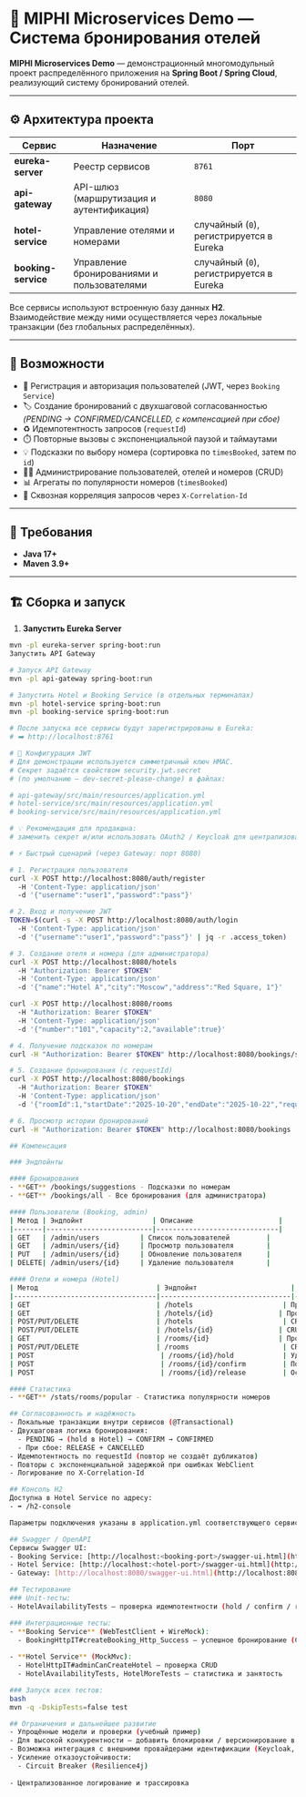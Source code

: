 # 🏨 MIPHI Microservices Demo — Система бронирования отелей

**MIPHI Microservices Demo** — демонстрационный многомодульный проект распределённого приложения на **Spring Boot / Spring Cloud**, реализующий систему бронирований отелей.

---

## ⚙️ Архитектура проекта

| Сервис | Назначение | Порт |
|--------|-------------|------|
| **eureka-server** | Реестр сервисов | `8761` |
| **api-gateway** | API-шлюз (маршрутизация и аутентификация) | `8080` |
| **hotel-service** | Управление отелями и номерами | случайный (`0`), регистрируется в Eureka |
| **booking-service** | Управление бронированиями и пользователями | случайный (`0`), регистрируется в Eureka |

Все сервисы используют встроенную базу данных **H2**.  
Взаимодействие между ними осуществляется через локальные транзакции (без глобальных распределённых).

---

## 🚀 Возможности

- 🔐 Регистрация и авторизация пользователей (JWT, через `Booking Service`)
- 🏷️ Создание бронирований с двухшаговой согласованностью  
  *(PENDING → CONFIRMED/CANCELLED, с компенсацией при сбое)*
- ♻️ Идемпотентность запросов (`requestId`)
- ⏱️ Повторные вызовы с экспоненциальной паузой и таймаутами
- 💡 Подсказки по выбору номера (сортировка по `timesBooked`, затем по `id`)
- 🧑‍💼 Администрирование пользователей, отелей и номеров (CRUD)
- 📊 Агрегаты по популярности номеров (`timesBooked`)
- 🔗 Сквозная корреляция запросов через `X-Correlation-Id`

---

## 🧩 Требования

- **Java 17+**
- **Maven 3.9+**

---

## 🏗️ Сборка и запуск

1. **Запустить Eureka Server**
```bash
mvn -pl eureka-server spring-boot:run
Запустить API Gateway

# Запуск API Gateway
mvn -pl api-gateway spring-boot:run

# Запустить Hotel и Booking Service (в отдельных терминалах)
mvn -pl hotel-service spring-boot:run
mvn -pl booking-service spring-boot:run

# После запуска все сервисы будут зарегистрированы в Eureka:
# ➡️ http://localhost:8761

# 🔑 Конфигурация JWT
# Для демонстрации используется симметричный ключ HMAC.
# Секрет задаётся свойством security.jwt.secret
# (по умолчанию — dev-secret-please-change) в файлах:

# api-gateway/src/main/resources/application.yml
# hotel-service/src/main/resources/application.yml
# booking-service/src/main/resources/application.yml

# 💡 Рекомендация для продакшна:
# заменить секрет и/или использовать OAuth2 / Keycloak для централизованной авторизации.

# ⚡ Быстрый сценарий (через Gateway: порт 8080)

# 1. Регистрация пользователя
curl -X POST http://localhost:8080/auth/register 
  -H 'Content-Type: application/json' 
  -d '{"username":"user1","password":"pass"}'

# 2. Вход и получение JWT
TOKEN=$(curl -s -X POST http://localhost:8080/auth/login 
  -H 'Content-Type: application/json' 
  -d '{"username":"user1","password":"pass"}' | jq -r .access_token)

# 3. Создание отеля и номера (для администратора)
curl -X POST http://localhost:8080/hotels 
  -H "Authorization: Bearer $TOKEN" 
  -H 'Content-Type: application/json' 
  -d '{"name":"Hotel A","city":"Moscow","address":"Red Square, 1"}'

curl -X POST http://localhost:8080/rooms 
  -H "Authorization: Bearer $TOKEN" 
  -H 'Content-Type: application/json' 
  -d '{"number":"101","capacity":2,"available":true}'

# 4. Получение подсказок по номерам
curl -H "Authorization: Bearer $TOKEN" http://localhost:8080/bookings/suggestions

# 5. Создание бронирования (с requestId)
curl -X POST http://localhost:8080/bookings 
  -H "Authorization: Bearer $TOKEN" 
  -H 'Content-Type: application/json' 
  -d '{"roomId":1,"startDate":"2025-10-20","endDate":"2025-10-22","requestId":"req-123"}'

# 6. Просмотр истории бронирований
curl -H "Authorization: Bearer $TOKEN" http://localhost:8080/bookings

## Компенсация

### Эндпойнты

#### Бронирования
- **GET** /bookings/suggestions - Подсказки по номерам
- **GET** /bookings/all - Все бронирования (для администратора)

#### Пользователи (Booking, admin)
| Метод | Эндпойнт                 | Описание                     |
|-------|--------------------------|------------------------------|
| GET   | /admin/users          | Список пользователей         |
| GET   | /admin/users/{id}     | Просмотр пользователя        |
| PUT   | /admin/users/{id}     | Обновление пользователя      |
| DELETE| /admin/users/{id}     | Удаление пользователя        |

#### Отели и номера (Hotel)
| Метод                             | Эндпойнт                       | Описание                        |
|-----------------------------------|--------------------------------|---------------------------------|
| GET                               | /hotels                      | Просмотр отелей                |
| GET                               | /hotels/{id}                | Просмотр отеля                 |
| POST/PUT/DELETE                   | /hotels                      | CRUD для администратора        |
| POST/PUT/DELETE                   | /hotels/{id}                | CRUD для администратора        |
| GET                               | /rooms/{id}                 | Просмотр номера                |
| POST/PUT/DELETE                   | /rooms                       | CRUD для администратора        |
| POST                               | /rooms/{id}/hold            | Удержание номера (по requestId)|
| POST                               | /rooms/{id}/confirm         | Подтверждение удержания        |
| POST                               | /rooms/{id}/release         | Освобождение номера (компенсация)|

#### Статистика
- **GET** /stats/rooms/popular - Статистика популярности номеров

## Согласованность и надёжность
- Локальные транзакции внутри сервисов (@Transactional)
- Двухшаговая логика бронирования:
  - PENDING → (hold в Hotel) → CONFIRM → CONFIRMED
  - При сбое: RELEASE + CANCELLED
- Идемпотентность по requestId (повтор не создаёт дубликатов)
- Повторы с экспоненциальной задержкой при ошибках WebClient
- Логирование по X-Correlation-Id

## Консоль H2
Доступна в Hotel Service по адресу:
- ➡️ /h2-console

Параметры подключения указаны в application.yml соответствующего сервиса.

## Swagger / OpenAPI
Сервисы Swagger UI:
- Booking Service: [http://localhost:<booking-port>/swagger-ui.html](http://localhost:<booking-port>/swagger-ui.html)
- Hotel Service: [http://localhost:<hotel-port>/swagger-ui.html](http://localhost:<hotel-port>/swagger-ui.html)
- Gateway: [http://localhost:8080/swagger-ui.html](http://localhost:8080/swagger-ui.html)

## Тестирование
### Unit-тесты:
- HotelAvailabilityTests — проверка идемпотентности (hold / confirm / release)

### Интеграционные тесты:
- **Booking Service** (WebTestClient + WireMock):
  - BookingHttpIT#createBooking_Http_Success — успешное бронирование (CONFIRMED)
  
- **Hotel Service** (MockMvc):
  - HotelHttpIT#adminCanCreateHotel — проверка CRUD
  - HotelAvailabilityTests, HotelMoreTests — статистика и занятость

### Запуск всех тестов:
bash
mvn -q -DskipTests=false test

## Ограничения и дальнейшее развитие
- Упрощённые модели и проверки (учебный пример)
- Для высокой конкурентности — добавить блокировки / версионирование в БД
- Возможна интеграция с внешними провайдерами идентификации (Keycloak, OAuth2)
- Усиление отказоустойчивости:
  - Circuit Breaker (Resilience4j)
  
- Централизованное логирование и трассировка

